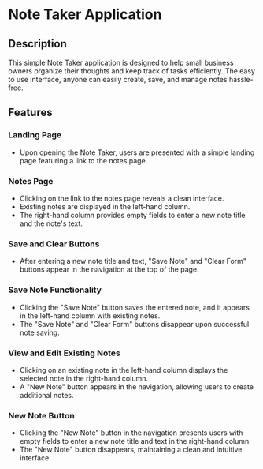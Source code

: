 # Note Taker Application
## Description

This simple Note Taker application is designed to help small business owners organize their thoughts and keep track of tasks efficiently. The easy to use interface, anyone can easily create, save, and manage notes hassle-free.

## Features

### Landing Page

- Upon opening the Note Taker, users are presented with a simple landing page featuring a link to the notes page.

### Notes Page

- Clicking on the link to the notes page reveals a clean interface.
- Existing notes are displayed in the left-hand column.
- The right-hand column provides empty fields to enter a new note title and the note's text.

### Save and Clear Buttons

- After entering a new note title and text, "Save Note" and "Clear Form" buttons appear in the navigation at the top of the page.

### Save Note Functionality

- Clicking the "Save Note" button saves the entered note, and it appears in the left-hand column with existing notes.
- The "Save Note" and "Clear Form" buttons disappear upon successful note saving.

### View and Edit Existing Notes

- Clicking on an existing note in the left-hand column displays the selected note in the right-hand column.
- A "New Note" button appears in the navigation, allowing users to create additional notes.

### New Note Button

- Clicking the "New Note" button in the navigation presents users with empty fields to enter a new note title and text in the right-hand column.
- The "New Note" button disappears, maintaining a clean and intuitive interface.

##
